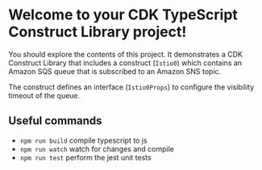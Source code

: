 # Welcome to your CDK TypeScript Construct Library project!

You should explore the contents of this project. It demonstrates a CDK Construct Library that includes a construct (`Istio0`)
which contains an Amazon SQS queue that is subscribed to an Amazon SNS topic.

The construct defines an interface (`Istio0Props`) to configure the visibility timeout of the queue.

## Useful commands

 * `npm run build`   compile typescript to js
 * `npm run watch`   watch for changes and compile
 * `npm run test`    perform the jest unit tests